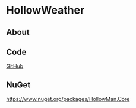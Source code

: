 # HollowWeather

## About

## Code
[GitHub](https://github.com/paulbaecke/HollowWeather)

## NuGet
https://www.nuget.org/packages/HollowMan.Core
